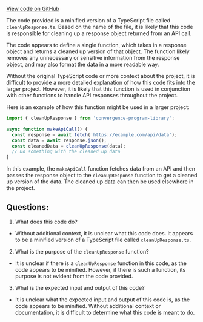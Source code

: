 [View code on GitHub](https://github.com/convergence-rfq/convergence-program-library/rfq/js/generated/instructions/cleanUpResponse.js.map)

The code provided is a minified version of a TypeScript file called `cleanUpResponse.ts`. Based on the name of the file, it is likely that this code is responsible for cleaning up a response object returned from an API call. 

The code appears to define a single function, which takes in a response object and returns a cleaned up version of that object. The function likely removes any unnecessary or sensitive information from the response object, and may also format the data in a more readable way. 

Without the original TypeScript code or more context about the project, it is difficult to provide a more detailed explanation of how this code fits into the larger project. However, it is likely that this function is used in conjunction with other functions to handle API responses throughout the project. 

Here is an example of how this function might be used in a larger project:

```typescript
import { cleanUpResponse } from 'convergence-program-library';

async function makeApiCall() {
  const response = await fetch('https://example.com/api/data');
  const data = await response.json();
  const cleanedData = cleanUpResponse(data);
  // Do something with the cleaned up data
}
```

In this example, the `makeApiCall` function fetches data from an API and then passes the response object to the `cleanUpResponse` function to get a cleaned up version of the data. The cleaned up data can then be used elsewhere in the project.
## Questions: 
 1. What does this code do?
- Without additional context, it is unclear what this code does. It appears to be a minified version of a TypeScript file called `cleanUpResponse.ts`.

2. What is the purpose of the `cleanUpResponse` function?
- It is unclear if there is a `cleanUpResponse` function in this code, as the code appears to be minified. However, if there is such a function, its purpose is not evident from the code provided.

3. What is the expected input and output of this code?
- It is unclear what the expected input and output of this code is, as the code appears to be minified. Without additional context or documentation, it is difficult to determine what this code is meant to do.